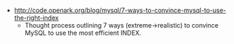 - http://code.openark.org/blog/mysql/7-ways-to-convince-mysql-to-use-the-right-index
	- Thought process outlining 7 ways (extreme->realistic) to convince MySQL to use the most efficient INDEX.
